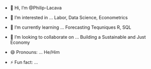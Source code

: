 - 👋 Hi, I’m @Philip-Lacava
- 👀 I’m interested in ... Labor, Data Science, Econometrics
- 🌱 I’m currently learning ... Forecasting Tequniques R, SQL
- 💞️ I’m looking to collaborate on ... Building a Sustainable and Just Economy
- 😄 Pronouns: ... He/Him 

- ⚡ Fun fact: ... 

